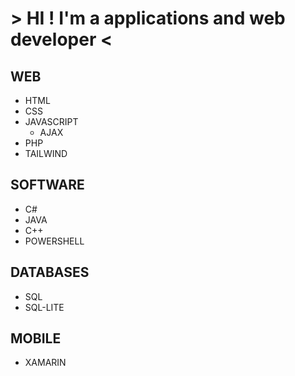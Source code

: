 # > HI ! I'm a applications and web developer <

## WEB
- HTML
- CSS
- JAVASCRIPT
  - AJAX
- PHP
- TAILWIND

## SOFTWARE
- C#
- JAVA
- C++
- POWERSHELL

## DATABASES
- SQL
- SQL-LITE

## MOBILE
- XAMARIN
